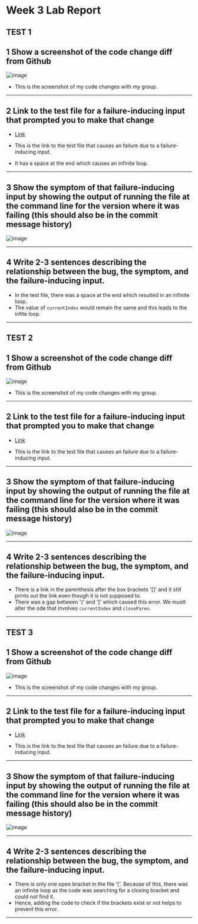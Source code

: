 # **Week 3 Lab Report**

## TEST 1

## 1 Show a screenshot of the code change diff from Github

 ![image](ss1.png)

 * This is the screenshot of my code changes with my group. 

---

 ## 2 Link to the test file for a failure-inducing input that prompted you to make that change

* [Link](https://github.com/namburiamit/markdown-parser/blob/main/test2-file.md)

* This is the link to the test file that causes an  failure due to a failure-inducing input.
* It has a space at the end which causes an infinite loop.
---

## 3 Show the symptom of that failure-inducing input by showing the output of running the file at the command line for the version where it was failing (this should also be in the commit message history)

![image](ss2lab2.png)

---

## 4 Write 2-3 sentences describing the relationship between the bug, the symptom, and the failure-inducing input.

* In the test file, there was a space at the end which resulted in an infinite loop.
* The value of ```currentIndex``` would remain the same and this leads to the infite loop.

---

## TEST 2

## 1 Show a screenshot of the code change diff from Github

 ![image](sscodechange.png)

 * This is the screenshot of my code changes with my group. 

---

 ## 2 Link to the test file for a failure-inducing input that prompted you to make that change

* [Link](https://github.com/namburiamit/markdown-parser/blob/main/testfile-test2.md)

* This is the link to the test file that causes an  failure due to a failure-inducing input.

---

## 3 Show the symptom of that failure-inducing input by showing the output of running the file at the command line for the version where it was failing (this should also be in the commit message history)

![image](ss2test2.png)

---

## 4 Write 2-3 sentences describing the relationship between the bug, the symptom, and the failure-inducing input.

* There is a link in the parenthesis after the box brackets '[]' and it still prints out the link even though it is not supposed to.
* There was a gap between '(' and ']' which caused this error. We mustt alter the ode that involves ```currentIndex``` and ```closeParen```.

---

## TEST 3

## 1 Show a screenshot of the code change diff from Github

 ![image](ss1lab2.png)

 * This is the screenshot of my code changes with my group. 

---

 ## 2 Link to the test file for a failure-inducing input that prompted you to make that change

* [Link](https://github.com/namburiamit/markdown-parser/blob/main/testfile-test3.md)

* This is the link to the test file that causes an  failure due to a failure-inducing input.

---

## 3 Show the symptom of that failure-inducing input by showing the output of running the file at the command line for the version where it was failing (this should also be in the commit message history)

![image](sserror2.png)

---

## 4 Write 2-3 sentences describing the relationship between the bug, the symptom, and the failure-inducing input.

* There is only one open bracket in the file '['. Because of this, there was an infinite loop as the code was searching for a closing bracket and could not find it.
* Hence, adding the code to check if the brackets exist or not helps to prevent this error.
---
